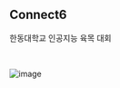 ## Connect6

한동대학교 인공지능 육목 대회

<br>

![image](https://user-images.githubusercontent.com/48133047/115994053-6a6abe00-a610-11eb-854a-2148d2ae5774.png)

